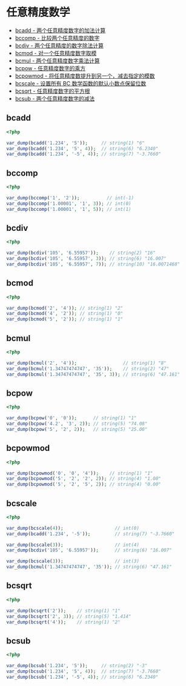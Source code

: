 # 任意精度数学

* [bcadd - 两个任意精度数字的加法计算](#bcadd)
* [bccomp - 比较两个任意精度的数字](#bccomp)
* [bcdiv - 两个任意精度的数字除法计算](#bcdiv)
* [bcmod - 对一个任意精度数字取模](#bcmod)
* [bcmul - 两个任意精度数字乘法计算](#bcmul)
* [bcpow - 任意精度数字的乘方](#bcpow)
* [bcpowmod - 将任意精度数提升到另一个，减去指定的模数](#bcpowmod)
* [bcscale - 设置所有 BC 数学函数的默认小数点保留位数](#bcscale)
* [bcsqrt - 任意精度数字的平方根](#bcsqrt)
* [bcsub - 两个任意精度数字的减法](#bcsub)

## bcadd

```php
<?php

var_dump(bcadd('1.234', '5'));     // string(1) "6"
var_dump(bcadd('1.234', '5', 4));  // string(6) "6.2340"
var_dump(bcadd('1.234', '-5', 4)); // string(7) "-3.7660"

```

## bccomp

```php
<?php

var_dump(bccomp('1', '2'));          // int(-1)
var_dump(bccomp('1.00001', '1', 3)); // int(0)
var_dump(bccomp('1.00001', '1', 5)); // int(1)

```

## bcdiv

```php
<?php

var_dump(bcdiv('105', '6.55957'));    // string(2) "16"
var_dump(bcdiv('105', '6.55957', 3)); // string(6) "16.007"
var_dump(bcdiv('105', '6.55957', 7)); // string(10) "16.0071468"

```

## bcmod

```php
<?php

var_dump(bcmod('2', '4')); // string(1) "2"
var_dump(bcmod('4', '2')); // string(1) "0"
var_dump(bcmod('5', '2')); // string(1) "1"

```

## bcmul

```php
<?php

var_dump(bcmul('2', '4'));                 // string(1) "8"
var_dump(bcmul('1.34747474747', '35'));    // string(2) "47"
var_dump(bcmul('1.34747474747', '35', 3)); // string(6) "47.161"

```

## bcpow

```php
<?php

var_dump(bcpow('0', '0'));      // string(1) "1"
var_dump(bcpow('4.2', '3', 2)); // string(5) "74.08"
var_dump(bcpow('5', '2', 2));   // string(5) "25.00"

```

## bcpowmod

```php
<?php

var_dump(bcpowmod('0', '0', '4'));    // string(1) "1"
var_dump(bcpowmod('5', '2', '2', 2)); // string(4) "1.00"
var_dump(bcpowmod('5', '2', '5', 2)); // string(4) "0.00"

```

## bcscale

```php
<?php

var_dump(bcscale(4));                   // int(0)
var_dump(bcadd('1.234', '-5'));         // string(7) "-3.7660"

var_dump(bcscale(3));                   // int(4)
var_dump(bcdiv('105', '6.55957'));      // string(6) "16.007"

var_dump(bcscale(3));                   // int(3)
var_dump(bcmul('1.34747474747', '35')); // string(6) "47.161"

```

## bcsqrt

```php
<?php

var_dump(bcsqrt('2'));    // string(1) "1"
var_dump(bcsqrt('2', 3)); // string(5) "1.414"
var_dump(bcsqrt('4'));    // string(1) "2"

```

## bcsub

```php
<?php

var_dump(bcsub('1.234', '5'));     // string(2) "-3"
var_dump(bcsub('1.234', '5', 4));  // string(7) "-3.7660"
var_dump(bcsub('1.234', '-5', 4)); // string(6) "6.2340"

```

